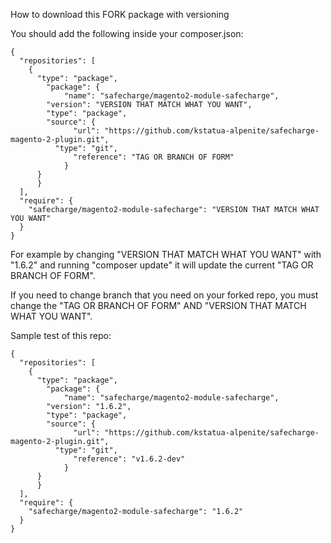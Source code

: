 How to download this FORK package with versioning

You should add the following inside your composer.json:

```
{
  "repositories": [
    {
      "type": "package",
	    "package": {
		    "name": "safecharge/magento2-module-safecharge",
        "version": "VERSION THAT MATCH WHAT YOU WANT",
        "type": "package",
        "source": {
		      "url": "https://github.com/kstatua-alpenite/safecharge-magento-2-plugin.git",
          "type": "git",
		      "reference": "TAG OR BRANCH OF FORM" 
		    }
      }
	  }
  ],
  "require": {
    "safecharge/magento2-module-safecharge": "VERSION THAT MATCH WHAT YOU WANT"
  }
}
```

For example by changing "VERSION THAT MATCH WHAT YOU WANT" with "1.6.2" and running "composer update" it will update the current "TAG OR BRANCH OF FORM".

If you need to change branch that you need on your forked repo, you must change the "TAG OR BRANCH OF FORM" AND "VERSION THAT MATCH WHAT YOU WANT".


Sample test of this repo: 

```
{
  "repositories": [
    {
      "type": "package",
	    "package": {
		    "name": "safecharge/magento2-module-safecharge",
        "version": "1.6.2",
        "type": "package",
        "source": {
		      "url": "https://github.com/kstatua-alpenite/safecharge-magento-2-plugin.git",
          "type": "git",
		      "reference": "v1.6.2-dev" 
		    }
      }
	  }
  ],
  "require": {
    "safecharge/magento2-module-safecharge": "1.6.2"
  }
}
```
